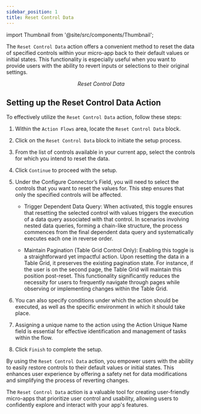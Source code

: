 ```yaml
---
sidebar_position: 1
title: Reset Control Data
---
```


import Thumbnail from '@site/src/components/Thumbnail';

The `Reset Control Data` action offers a convenient method to reset the data of specified controls within your micro-app back to their default values or initial states. This functionality is especially useful when you want to provide users with the ability to revert inputs or selections to their original settings.

<figure>
<Thumbnail src="/img/reference/actionflow-blocks/reset-control-data/resetcontroldata.png" alt="Reset Control Data" />
<figcaption align='center'><i>Reset Control Data</i></figcaption>
</figure>

## Setting up the Reset Control Data Action

To effectively utilize the `Reset Control Data` action, follow these steps:

1. Within the `Action Flows` area, locate the `Reset Control Data` block.

2. Click on the `Reset Control Data` block to initiate the setup process.

3. From the list of controls available in your current app, select the controls for which you intend to reset the data.

4. Click `Continue` to proceed with the setup.

5. Under the Configure Connector’s Field, you will need to select the controls that you want to reset the values for. This step ensures that only the specified controls will be affected.


    - Trigger Dependent Data Query: When activated, this toggle ensures that resetting the selected control with values triggers the execution of a data query associated with that control. In scenarios involving nested data queries, forming a chain-like structure, the process commences from the final dependent data query and systematically executes each one in reverse order.

    - Maintain Pagination (Table Grid Control Only): Enabling this toggle is a straightforward yet impactful action. Upon resetting the data in a Table Grid, it preserves the existing pagination state. For instance, if the user is on the second page, the Table Grid will maintain this position post-reset. This functionality significantly reduces the necessity for users to frequently navigate through pages while observing or implementing changes within the Table Grid.


6. You can also specify conditions under which the action should be executed, as well as the specific environment in which it should take place.

7. Assigning a unique name to the action using the Action Unique Name field is essential for effective identification and management of tasks within the flow.

8. Click `Finish` to complete the setup.

<figure>
<Thumbnail src="/img/reference/actionflow-blocks/reset-control-data/feild.jpeg" alt="feild" />
</figure>

By using the `Reset Control Data` action, you empower users with the ability to easily restore controls to their default values or initial states. This enhances user experience by offering a safety net for data modifications and simplifying the process of reverting changes.

The `Reset Control Data` action is a valuable tool for creating user-friendly micro-apps that prioritize user control and usability, allowing users to confidently explore and interact with your app's features.
